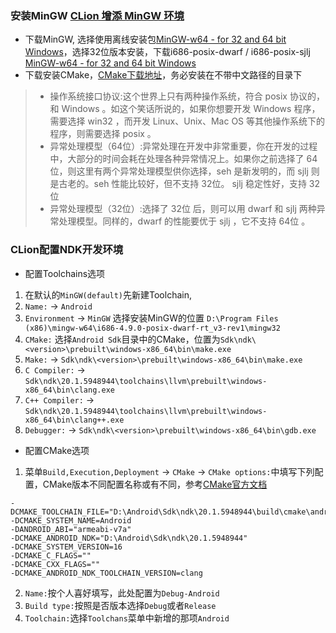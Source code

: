 


### 安装MinGW [CLion 增添 MinGW 环境](https://www.jianshu.com/p/f71b19b5545e)
* 下载MinGW, 选择使用离线安装包[MinGW-w64 - for 32 and 64 bit Windows](https://link.zhihu.com/?target=https%3A//sourceforge.net/projects/mingw-w64/files/Toolchains%2520targetting%2520Win64/Personal%2520Builds/mingw-builds/5.3.0/threads-posix/seh/)，选择32位版本安装，下载i686-posix-dwarf / i686-posix-sjlj  [MinGW-w64 - for 32 and 64 bit Windows](https://sourceforge.net/projects/mingw-w64/files/Toolchains%20targetting%20Win64/Personal%20Builds/mingw-builds/5.3.0/threads-posix/seh/)
* 下载安装CMake，[CMake下载地址](https://cmake.org/download/)，务必安装在不带中文路径的目录下  



>  * 操作系统接口协议:这个世界上只有两种操作系统，符合 posix 协议的，和 Windows 。如这个笑话所说的，如果你想要开发 Windows 程序，需要选择 win32 ，而开发 Linux、Unix、Mac OS 等其他操作系统下的程序，则需要选择 posix 。  
> * 异常处理模型（64位）:异常处理在开发中非常重要，你在开发的过程中，大部分的时间会耗在处理各种异常情况上。如果你之前选择了 64位，则这里有两个异常处理模型供你选择，seh 是新发明的，而 sjlj 则是古老的。seh 性能比较好，但不支持 32位。 sjlj 稳定性好，支持 32位  
> * 异常处理模型（32位）:选择了 32位 后，则可以用 dwarf 和 sjlj 两种异常处理模型。同样的，dwarf 的性能要优于 sjlj ，它不支持 64位 。  


### CLion配置NDK开发环境
* 配置Toolchains选项
1. 在默认的`MinGW(default)`先新建Toolchain,
2. `Name:` -> `Android`
3. `Environment` -> `MinGW` 选择安装MinGW的位置 `D:\Program Files (x86)\mingw-w64\i686-4.9.0-posix-dwarf-rt_v3-rev1\mingw32`
4. `CMake:` 选择`Android Sdk`目录中的CMake，位置为`Sdk\ndk\<version>\prebuilt\windows-x86_64\bin\make.exe`
5. `Make:` -> `Sdk\ndk\<version>\prebuilt\windows-x86_64\bin\make.exe`  
6. `C Compiler:` -> `Sdk\ndk\20.1.5948944\toolchains\llvm\prebuilt\windows-x86_64\bin\clang.exe`
7. `C++ Compiler:` -> `Sdk\ndk\20.1.5948944\toolchains\llvm\prebuilt\windows-x86_64\bin\clang++.exe`
8. `Debugger:` -> `Sdk\ndk\<version>\prebuilt\windows-x86_64\bin\gdb.exe`

* 配置CMake选项  
1. 菜单`Build,Execution,Deployment` -> `CMake` -> `CMake options:`中填写下列配置，CMake版本不同配置名称或有不同，参考[CMake官方文档](https://cmake.org/cmake/help/v3.12/manual/cmake-toolchains.7.html#cross-compiling-for-android-with-the-ndk)
```
-DCMAKE_TOOLCHAIN_FILE="D:\Android\Sdk\ndk\20.1.5948944\build\cmake\android.toolchain.cmake"
-DCMAKE_SYSTEM_NAME=Android
-DANDROID_ABI="armeabi-v7a"
-DCMAKE_ANDROID_NDK="D:\Android\Sdk\ndk\20.1.5948944"
-DCMAKE_SYSTEM_VERSION=16
-DCMAKE_C_FLAGS=""
-DCMAKE_CXX_FLAGS=""
-DCMAKE_ANDROID_NDK_TOOLCHAIN_VERSION=clang
```
2. `Name:`按个人喜好填写，此处配置为`Debug-Android`
3. `Build type:`按照是否版本选择`Debug`或者`Release`
4. `Toolchain:`选择`Toolchans`菜单中新增的那项`Android`













